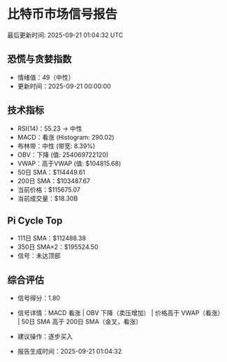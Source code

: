 # 比特币市场信号报告

最后更新时间: 2025-09-21 01:04:32 UTC

## 恐慌与贪婪指数
- 情绪值：49（中性）
- 更新时间：2025-09-21 00:00:00

## 技术指标
- RSI(14)：55.23 → 中性
- MACD：看涨 (Histogram: 290.02)
- 布林带：中性 (带宽: 8.39%)
- OBV：下降 (值: 254069722120)
- VWAP：高于VWAP (值: $104815.68)
- 50日 SMA：$114449.61
- 200日 SMA：$103487.67
- 当前价格：$115675.07
- 当前成交量：$18.30B

## Pi Cycle Top
- 111日 SMA：$112488.38
- 350日 SMA×2：$195524.50
- 信号：未达顶部

## 综合评估
- 信号得分：1.80
- 信号详情：MACD 看涨 | OBV 下降（卖压增加） | 价格高于 VWAP（看涨） | 50日 SMA 高于 200日 SMA（金叉，看涨）
- 建议操作：逐步买入

- 报告生成时间：2025-09-21 01:04:32
